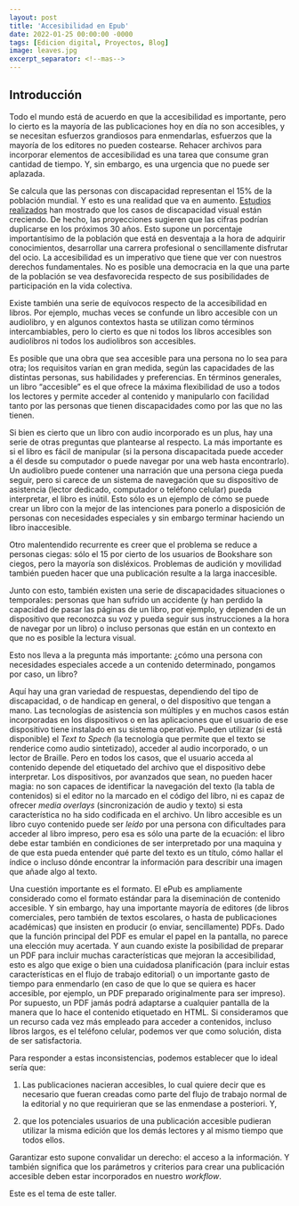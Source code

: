 ```yaml
---
layout: post
title: 'Accesibilidad en Epub'
date: 2022-01-25 00:00:00 -0000
tags: [Edicion digital, Proyectos, Blog]
image: leaves.jpg
excerpt_separator: <!--mas-->
---
```

 
## Introducción      

Todo el mundo está de acuerdo en que la accesibilidad es importante, pero lo cierto es la mayoría de las publicaciones hoy en día no son accesibles, y se necesitan esfuerzos grandiosos para enmendarlas, esfuerzos que la mayoría de los editores no pueden costearse. Rehacer archivos para incorporar elementos de accesibilidad  es una tarea que consume gran cantidad de tiempo. Y, sin embargo, es una urgencia que no puede ser aplazada. 

Se calcula que las personas con discapacidad representan el 15% de la población mundial. Y esto es una realidad que va en aumento. [Estudios realizados](https://www.nih.gov/news-events/news-releases/visual-impairment-blindness-cases-us-expected-double-2050#:~:text=With%20the%20youngest%20of%20the,Eye%20Institute%2C%20part%20of%20the) han mostrado que los casos de discapacidad visual están creciendo. De hecho, las proyecciones sugieren que las cifras podrían duplicarse en los próximos 30 años. Esto supone un porcentaje importantísimo de la población que está en desventaja a la hora de adquirir conocimientos, desarrollar una carrera profesional o sencillamente disfrutar del ocio.  La accesibilidad es un imperativo que tiene que ver con nuestros derechos fundamentales. No es posible una democracia en la que una parte de la población se vea desfavorecida respecto de sus posibilidades de participación en la vida colectiva.

Existe también una serie de equívocos respecto de la accesibilidad en libros. Por ejemplo, muchas veces se confunde un libro accesible con un audiolibro, y en algunos contextos hasta se utilizan como términos intercambiables, pero lo cierto es que ni todos los libros accesibles son audiolibros ni todos los audiolibros son accesibles. 

Es posible que una obra que sea accesible para una persona no lo sea para otra; los requisitos varían en gran medida, según las capacidades de las distintas personas, sus habilidades y preferencias. En términos generales, un libro “accesible” es el que ofrece la máxima flexibilidad de uso a todos los lectores y permite acceder al contenido y manipularlo con facilidad tanto por las personas que tienen discapacidades como por las que no las tienen.
 
Si bien es cierto que un libro con audio incorporado es un plus, hay una serie de otras preguntas que plantearse al respecto. La más importante es si el libro es fácil de manipular (si la persona discapacitada puede acceder a él desde su computador o  puede navegar por una web hasta encontrarlo). Un audiolibro puede contener una narración que una persona ciega pueda seguir, pero si carece  de un sistema de navegación que su dispositivo de asistencia (lector dedicado, computador o  teléfono celular) pueda interpretar, el libro es inútil. Esto sólo es un ejemplo de cómo se puede crear un libro con la mejor de las intenciones para ponerlo a disposición de personas con necesidades especiales y sin embargo terminar haciendo un libro inaccesible.

 Otro malentendido recurrente es creer que el problema se reduce a personas ciegas: sólo el 15 por cierto de los usuarios de Bookshare son ciegos, pero la mayoría son disléxicos. Problemas de audición y movilidad también pueden hacer que una publicación resulte a la larga inaccesible.
 
 Junto con esto, también existen una serie de discapacidades situaciones o temporales: personas que han sufrido un accidente (y han perdido la capacidad de pasar las páginas de un libro, por ejemplo, y dependen de un dispositivo que reconozca su voz y pueda seguir sus instrucciones a la hora de navegar por un libro) o incluso personas que están en un contexto en que no es posible la lectura visual.
 
Esto nos lleva a la pregunta más importante: ¿cómo una persona con necesidades especiales accede a un contenido determinado, pongamos por caso, un libro?

Aquí hay una gran variedad de respuestas, dependiendo del tipo de discapacidad, o de handicap en general, o del dispositivo que tengan a mano. Las tecnologías de asistencia son múltiples y en muchos casos están incorporadas en los dispositivos o en las aplicaciones que el usuario de ese dispositivo tiene instalado en su sistema operativo. Pueden utilizar (si está disponible) el *Text to Spech* (la tecnología que permite que el texto se renderice como audio sintetizado), acceder al audio incorporado, o un lector de Braille. Pero en todos los casos, que el usuario acceda al contenido depende del etiquetado del archivo que el dispositivo debe interpretar. Los dispositivos, por avanzados que sean, no pueden hacer magia: no son capaces de identificar la navegación del texto (la tabla de contenidos) si el editor no la marcado en el código del libro, ni es capaz de ofrecer *media overlays* (sincronización de audio y texto) si esta característica no ha sido codificada en el archivo. Un libro accesible es un libro cuyo contenido puede ser *leído* por una persona con dificultades para acceder al libro impreso, pero esa es sólo una parte de la ecuación: el libro debe estar también en condiciones de ser interpretado por una maquina y de que esta pueda entender qué parte del texto es un título, cómo hallar el índice o incluso dónde encontrar la información para describir una imagen que añade algo al texto.

Una cuestión importante es el formato. El ePub es ampliamente considerado como el formato estándar para la diseminación de contenido accesible. Y sin embargo, hay una importante mayoría de editores (de libros comerciales, pero también de textos escolares, o hasta de publicaciones académicas) que insisten en producir (o enviar, sencillamente) PDFs. Dado que la función principal del PDF es emular el papel en la pantalla, no parece una elección muy acertada. Y aun cuando existe la posibilidad de preparar un PDF para incluir muchas características que mejoran la accesibilidad, esto es algo que exige o bien una cuidadosa planificación (para incluir estas características en el flujo de trabajo editorial) o un importante gasto de tiempo para enmendarlo (en caso de que lo que se quiera es hacer accesible, por ejemplo, un PDF preparado originalmente para ser impreso). Por supuesto, un PDF jamás podrá adaptarse a cualquier pantalla de la manera que lo hace el contenido etiquetado en HTML. Si consideramos que un recurso cada vez más empleado para acceder a contenidos, incluso libros largos, es el teléfono celular, podemos ver que como solución, dista de ser satisfactoria. 

 Para responder a estas inconsistencias, podemos establecer que lo ideal sería que:

1. Las publicaciones nacieran accesibles, lo cual quiere decir que es necesario que fueran creadas como parte del flujo de trabajo normal de la editorial y no que requirieran que se las enmendase a posteriori. Y,

2. que los potenciales usuarios de una publicación accesible pudieran utilizar la misma edición que los demás lectores y al mismo tiempo que todos ellos.

Garantizar esto supone convalidar un derecho: el acceso a la información. Y también significa que los parámetros y criterios para crear una publicación accesible deben estar incorporados en nuestro *workflow*. 

Este es el tema de este taller.

